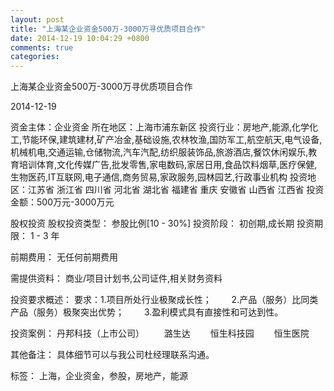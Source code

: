 ```yaml
---
layout: post
title: "上海某企业资金500万-3000万寻优质项目合作"
date: 2014-12-19 10:04:29 +0800
comments: true
categories: 
---
```

上海某企业资金500万-3000万寻优质项目合作



2014-12-19

资金主体：企业资金
所在地区：上海市浦东新区
投资行业：房地产,能源,化学化工,节能环保,建筑建材,矿产冶金,基础设施,农林牧渔,国防军工,航空航天,电气设备,机械机电,交通运输,仓储物流,汽车汽配,纺织服装饰品,旅游酒店,餐饮休闲娱乐,教育培训体育,文化传媒广告,批发零售,家电数码,家居日用,食品饮料烟草,医疗保健,生物医药,IT互联网,电子通信,商务贸易,家政服务,园林园艺,行政事业机构
投资地区：江苏省 浙江省 四川省 河北省 湖北省 福建省 重庆 安徽省 山西省 江西省
投资金额：500万元-3000万元

股权投资
股权投资类型：
                            参股比例[10 - 30%] 
                                                                                投资阶段：
                            初创期,成长期 
                                                                                                                                        投资期限：
                            1 - 3 年

前期费用：
无任何前期费用

需提供资料：
商业/项目计划书,公司证件,相关财务资料

投资要求概述：
要求：1.项目所处行业极聚成长性；
　　2.产品（服务）比同类产品（服务）极聚突出优势；
　　3.盈利模式具有直接性和可达到性。

投资案例：
丹邦科技（上市公司）
　　潞生达
　　恒生科技园
　　恒生医院

其他备注：
具体细节可以与我公司杜经理联系沟通。

标签：
上海，企业资金，参股，房地产，能源

